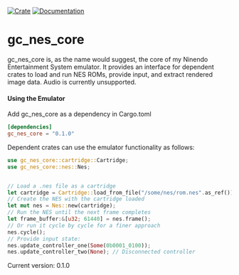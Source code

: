 [![Crate](https://img.shields.io/crates/v/gc_nes_core.svg)](https://crates.io/crates/gc_nes_core)
[![Documentation](https://docs.rs/gc_nes_core/badge.svg)](https://docs.rs/gc_nes_core)

# gc_nes_core

gc_nes_core is, as the name would suggest, the core of my Ninendo Entertainment System emulator.
It provides an interface for dependent crates to load and run NES ROMs, provide input, and extract
rendered image data. Audio is currently unsupported.

#### Using the Emulator

Add gc_nes_core as a dependency in Cargo.toml
```toml
[dependencies]
gc_nes_core = "0.1.0"
```
Dependent crates can use the emulator functionality as follows:
```rust
use gc_nes_core::cartridge::Cartridge;
use gc_nes_core::nes::Nes;


// Load a .nes file as a cartridge
let cartridge = Cartridge::load_from_file("/some/nes/rom.nes".as_ref()).expect("File read error");
// Create the NES with the cartridge loaded
let mut nes = Nes::new(cartridge);
// Run the NES until the next frame completes
let frame_buffer:&[u32; 61440] = nes.frame();
// Or run it cycle by cycle for a finer approach
nes.cycle();
// Provide input state:
nes.update_controller_one(Some(0b0001_0100));
nes.update_controller_two(None); // Disconnected controller

```


Current version: 0.1.0

